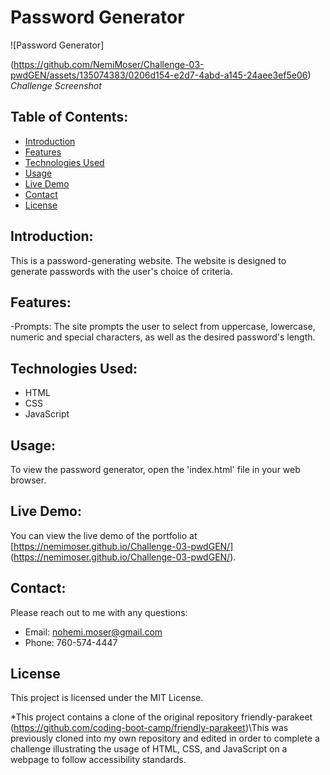 # Password Generator

![Password Generator]

(https://github.com/NemiMoser/Challenge-03-pwdGEN/assets/135074383/0206d154-e2d7-4abd-a145-24aee3ef5e06)
*Challenge Screenshot*

## Table of Contents:
- [Introduction](#introduction)
- [Features](#features)
- [Technologies Used](#technologies-used)
- [Usage](#usage)
- [Live Demo](#live-demo)
- [Contact](#contact)
- [License](#license)

## Introduction:
This is a password-generating website. The website is designed to generate passwords with the user's choice of criteria.

## Features:
-Prompts: The site prompts the user to select from uppercase, lowercase, numeric and special characters, as well as the desired password's length.

## Technologies Used:
- HTML
- CSS
- JavaScript

## Usage:
To view the password generator, open the 'index.html' file in your web browser.

## Live Demo:
You can view the live demo of the portfolio at [https://nemimoser.github.io/Challenge-03-pwdGEN/] (https://nemimoser.github.io/Challenge-03-pwdGEN/).

## Contact:
Please reach out to me with any questions:

- Email: nohemi.moser@gmail.com
- Phone: 760-574-4447

## License
This project is licensed under the MIT License.

*This project contains a clone of the original repository friendly-parakeet (https://github.com/coding-boot-camp/friendly-parakeet)\This was previously cloned into my own repository and edited in order to complete a challenge illustrating the usage of HTML, CSS, and JavaScript on a webpage to follow accessibility standards.
